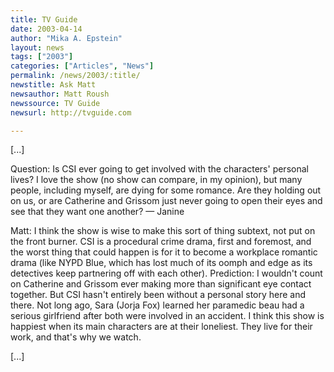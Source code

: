 ```yaml
---
title: TV Guide
date: 2003-04-14
author: "Mika A. Epstein"
layout: news
tags: ["2003"]
categories: ["Articles", "News"]
permalink: /news/2003/:title/
newstitle: Ask Matt
newsauthor: Matt Roush
newssource: TV Guide
newsurl: http://tvguide.com

---
```


[...]

Question: Is CSI ever going to get involved with the characters' personal lives? I love the show (no show can compare, in my opinion), but many people, including myself, are dying for some romance. Are they holding out on us, or are Catherine and Grissom just never going to open their eyes and see that they want one another? &#8212; Janine

Matt: I think the show is wise to make this sort of thing subtext, not put on the front burner. CSI is a procedural crime drama, first and foremost, and the worst thing that could happen is for it to become a workplace romantic drama (like NYPD Blue, which has lost much of its oomph and edge as its detectives keep partnering off with each other). Prediction: I wouldn't count on Catherine and Grissom ever making more than significant eye contact together. But CSI hasn't entirely been without a personal story here and there. Not long ago, Sara (Jorja Fox) learned her paramedic beau had a serious girlfriend after both were involved in an accident. I think this show is happiest when its main characters are at their loneliest. They live for their work, and that's why we watch.

[...]

